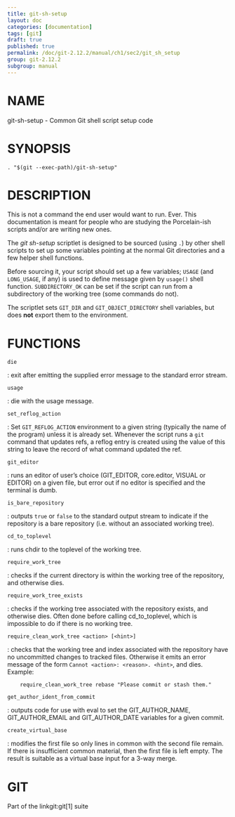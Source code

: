 ```yaml
---
title: git-sh-setup
layout: doc
categories: [documentation]
tags: [git]
draft: true
published: true
permalink: /doc/git-2.12.2/manual/ch1/sec2/git_sh_setup
group: git-2.12.2
subgroup: manual
---
```


NAME
====

git-sh-setup - Common Git shell script setup code

SYNOPSIS
========

    . "$(git --exec-path)/git-sh-setup"

DESCRIPTION
===========

This is not a command the end user would want to run. Ever. This documentation is meant for people who are studying the Porcelain-ish scripts and/or are writing new ones.

The *git sh-setup* scriptlet is designed to be sourced (using `.`) by other shell scripts to set up some variables pointing at the normal Git directories and a few helper shell functions.

Before sourcing it, your script should set up a few variables; `USAGE` (and `LONG_USAGE`, if any) is used to define message given by `usage()` shell function. `SUBDIRECTORY_OK` can be set if the script can run from a subdirectory of the working tree (some commands do not).

The scriptlet sets `GIT_DIR` and `GIT_OBJECT_DIRECTORY` shell variables, but does **not** export them to the environment.

FUNCTIONS
=========

`die`

:   exit after emitting the supplied error message to the standard error stream.

`usage`

:   die with the usage message.

`set_reflog_action`

:   Set `GIT_REFLOG_ACTION` environment to a given string (typically the name of the program) unless it is already set. Whenever the script runs a `git` command that updates refs, a reflog entry is created using the value of this string to leave the record of what command updated the ref.

`git_editor`

:   runs an editor of user’s choice (GIT\_EDITOR, core.editor, VISUAL or EDITOR) on a given file, but error out if no editor is specified and the terminal is dumb.

`is_bare_repository`

:   outputs `true` or `false` to the standard output stream to indicate if the repository is a bare repository (i.e. without an associated working tree).

`cd_to_toplevel`

:   runs chdir to the toplevel of the working tree.

`require_work_tree`

:   checks if the current directory is within the working tree of the repository, and otherwise dies.

`require_work_tree_exists`

:   checks if the working tree associated with the repository exists, and otherwise dies. Often done before calling cd\_to\_toplevel, which is impossible to do if there is no working tree.

`require_clean_work_tree <action> [<hint>]`

:   checks that the working tree and index associated with the repository have no uncommitted changes to tracked files. Otherwise it emits an error message of the form `Cannot
            <action>: <reason>. <hint>`, and dies. Example:

        require_clean_work_tree rebase "Please commit or stash them."

`get_author_ident_from_commit`

:   outputs code for use with eval to set the GIT\_AUTHOR\_NAME, GIT\_AUTHOR\_EMAIL and GIT\_AUTHOR\_DATE variables for a given commit.

`create_virtual_base`

:   modifies the first file so only lines in common with the second file remain. If there is insufficient common material, then the first file is left empty. The result is suitable as a virtual base input for a 3-way merge.

GIT
===

Part of the linkgit:git\[1\] suite
